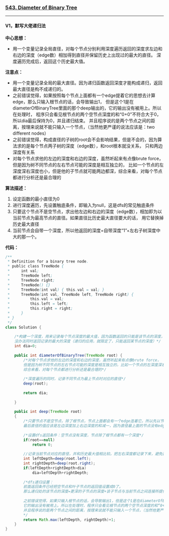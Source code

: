 ### [543. Diameter of Binary Tree](https://leetcode.com/problems/diameter-of-binary-tree/)

---

#### V1，默写大佬递归法

**中心思想：**
- 用一个变量记录全局直径，对每个节点分别利用深度遍历返回的深度求左边和右边的深度（edge数）相加得到直径并保留历史上出现过的最大的直径。
深度遍历完成后，返回这个历史最大值。

**注意点：**
- 用一个变量记录全局的最大直径。因为递归函数返回深度才能构成递归，返回最大直径是构不成递归的。
- 之前错误觉得，如果按照每个节点上面都有一个edge提着它的思想去计算edge，那么只输入根节点的话，会导致输出1，
但是这个1是在diameterOfBinaryTree里面的那个deep输出的，它的输出没有被用上。所以在处理时，
程序只会看见根节点的两个空节点深度的和“0+0”不符合大于0，所以dia最后保持为0，并且递归结束。
并且程序说的是两个节点之间的距离，按理来说就不能只输入一个节点，（当然他更严谨的说法应该是：two different nodes）
- 之前错误觉得，构成直径的子树的root会不会影响结果，但是不会的，因为算法求的是每个节点两子树的深度（edge数），和root根本就没关系，
只和两边深度有关系
- 对每个节点求他的左边的深度和右边的深度，虽然听起来有点像brute force，但是因为树不同节点的左右节点可能的深度是相互独立的，
比如一个节点的左深度深右深度也小，但是他的子节点就可能两边都深，综合来看，对每个节点都进行分析还是最合理的

**算法描述：**
1. 设定函数的最小直径为0
2. 进行深度遍历，先设置触底条件，即输入为null，这是dfs的常见触底条件
3. 只要这个节点不是空节点，求出他左边和右边的深度（edge数），相加即为以当前节点为最高节点的直径。如果直径比历史最大直径要大的话，
用它替换掉历史最大直径
4. 当前节点会自带一个深度，所以他返回的深度=自带深度“1”+左右子树深度中大的那一个。

**代码：**
```java
/**
 * Definition for a binary tree node.
 * public class TreeNode {
 *     int val;
 *     TreeNode left;
 *     TreeNode right;
 *     TreeNode() {}
 *     TreeNode(int val) { this.val = val; }
 *     TreeNode(int val, TreeNode left, TreeNode right) {
 *         this.val = val;
 *         this.left = left;
 *         this.right = right;
 *     }
 * }
 */
class Solution {
    
    /*构建一个深度，用来记录每个节点深度的最大值，因为函数返回的只能是该节点的深度，
    没办法同时返回记录的最大的深度（递归的应用，就限定了，只能返回某节点的深度）*/
    int dia=0;
    
    public int diameterOfBinaryTree(TreeNode root) {
        /*对每个节点求他的左边的深度和右边的深度，虽然听起来有点像brute force，
        但是因为树不同节点的左右节点可能的深度是相互独立的，比如一个节点的左深度深右深度也小，但是他的子节点就可能两边都深，
        综合来看，对每个节点都进行分析还是最合理的*/
        
        /*深度遍历的同时，记录不同节点为最上节点时对应的直径*/
        deep(root);
        
        return dia;
        
    }
    
    public int deep(TreeNode root)
    {
        /*只要节点不是空节点，除了根节点，节点上面都会有一个edge连着它。所以先以节点数计算edge数，
        最后直径的值应该是左边深度加上右边深度的和减一，因为直径最上面的节点没有edge指向他*/
        
        /*设置dfs返回条件：空节点没有深度，节点除了根节点都有一个深度*/
        if(root==null)
            return 0;
        
        //记录当前节点对应的直径，并和历史最大值相比较。把左右深度都记录下来，避免函数return深度的时候重复计算
        int leftDepth=deep(root.left);
        int rightDepth=deep(root.right);
        if(leftDepth+rightDepth>dia)
            dia=leftDepth+rightDepth;
        
        /*dfs递归设置：
        前面返回条件已经把空节点和叶子节点的返回值设置成0了。
        那么递归处的该节点的深度=更深的子节点的深度+该子节点与当前节点之间连接所提供的一份深度“1”
        
        之前错误觉得，如果只输入根节点的话，会导致输出1，但是这个1是在diameterOfBinaryTree里面的那个deep输出的，
        它的输出没有被用上。所以在处理时，程序只会看见根节点的两个空节点深度的和“0+0”不符合大于0，所以dia最后保持为0，并且递归结束。
        并且程序说的是两个节点之间的距离，按理来说就不能只输入一个节点，（当然他更严谨的说法应该是：two different nodes）
        */
        return Math.max(leftDepth, rightDepth)+1;
    }
}
```
